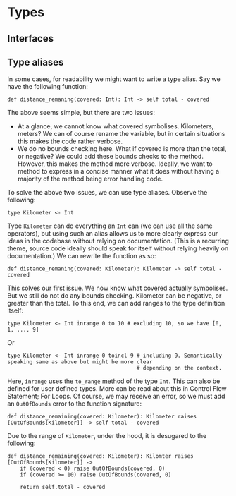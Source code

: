 # Types

## Interfaces

## Type aliases

In some cases, for readability we might want to write a type alias. Say we have the following function:

    def distance_remaning(covered: Int): Int -> self total - covered
    
The above seems simple, but there are two issues:
* At a glance, we cannot know what covered symbolises. Kilometers, meters? We can of course rename the variable, but
  in certain situations this makes the code rather verbose.
* We do no bounds checking here. What if covered is more than the total, or negative? We could add these bounds checks
  to the method. However, this makes the method more verbose. Ideally, we want to method to express in a concise manner 
  what it does without having a majority of the method being error handling code.
  
To solve the above two issues, we can use type aliases. Observe the following:

    type Kilometer <- Int
    
Type `Kilometer` can do everything an `Int` can (we can use all the same operators), but using such an alias allows us
to more clearly express our ideas in the codebase without relying on documentation. (This is a recurring theme, source
code ideally should speak for itself without relying heavily on documentation.) We can rewrite the function as so:

    def distance_remaning(covered: Kilometer): Kilometer -> self total - covered
    
This solves our first issue. We now know what covered actually symbolises. But we still do not do any bounds checking.
Kilometer can be negative, or greater than the total. To this end, we can add ranges to the type definition itself:

    type Kilometer <- Int inrange 0 to 10 # excluding 10, so we have [0, 1, ..., 9]
    
Or

    type Kilometer <- Int inrange 0 toincl 9 # including 9. Semantically speaking same as above but might be more clear
                                             # depending on the context.
    
Here, `inrange` uses the `to_range` method of the type `Int`. This can also be defined for user defined types. More can
be read about this in Control Flow Statement; For Loops. Of course, we may receive an error, so we must add an 
`OutOfBounds` error to the function signature:

    def distance_remaining(covered: Kilometer): Kilometer raises [OutOfBounds[Kilometer]] -> self total - covered
    
Due to the range of `Kilometer`, under the hood, it is desugared to the following:

    def distance_remaining(covered: Kilometer): Kilomter raises [OutOfBounds[Kilometer]] ->
        if (covered < 0) raise OutOfBounds(covered, 0)
        if (covered >= 10) raise OutOfBounds(covered, 0)
        
        return self.total - covered
